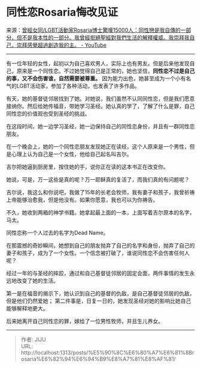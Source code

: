 # 同性恋Rosaria悔改见证

来源：[曾經女同/LGBT活動家Rosaria博士驚嘆15000人：同性戀是我自傳的一部分，但不是我本性的一部分。我曾經拒絕聖經對我們生活的解釋權威。我崇拜我自己，崇拜感覺超過創造我的主。 - YouTube](https://www.youtube.com/watch?v=_L8eV1_Fz_8)

---

有一位年轻的女性，起初以为自己喜欢男人，实际上也有男友。但是后来他发现自己，原来是一个同性恋。不过她觉得自己是正常的，她也坚信，**同性恋不过是自己的事，又不会伤害谁，自然需要被尊重。** 因为能力出色，她甚至成为一个小有名气的LGBT活动家，参加了各种活动，也发表了许多作品。

有天，她的基督徒邻居找到了她。对她说，我们虽然不认同同性恋，但是我们愿意接纳你。然后给她传福音，带她学习圣经。她认真的学了，了解了什么是罪，自己同性恋的价值观也受到圣经的挑战。

在这段时间，她一边学习圣经，她一边保持自己的同性恋身份，并且有一群同性恋朋友。

在一个晚会上，她的一个同性恋朋友发现她正在读经，这个人原来是一个男性，但是心理上认为自己是一个女性，他给自己起名叫吉尔。

吉尔把她逼到厨房里，按住她的手，说你正在读的这本书正在改变你。

她说，可是，万一这些是真的呢？万一耶稣真的复活了，而我们真的有问题呢？

吉尔说，我这么和你说吧，我做了15年的长老会牧师，我有妻子和孩子，我曾祈祷上帝能够治愈我，但是他没有。如果你愿意，我也可以为你祷告。

不久，她收到两箱的神学书籍。她拿起最上面的一本，上面写着吉尔原本的名字，马太。

同性恋称一个人过去的名字为Dead Name。

在那震撼的奇妙瞬间，她想到自己的朋友抛弃了自己的名字和身份，抛弃了自己的妻子和孩子，成为了一个女性。一个信念被打破了，谁说同性恋不会伤害任何人呢？

经过一年的与圣经的摔跤，通过和自己基督徒邻居的固定会面，两件事情的发生永远地改变了她的生活。

第一是在福音的揭示下，她认识到自己的基督的仇敌，是自己基督徒邻居的仇敌，但是他们仍然爱她；
第二件事是，日复一日的，她发现圣经对她的影响比她自己能够解释地更大。

后来她离开自己同性恋的罪，嫁给了一位男性牧师，并且生儿养女。

---

> 作者: JIJU  
> URL: http://localhost:1313/posts/%E5%90%8C%E6%80%A7%E6%81%8Brosaria%E6%82%94%E6%94%B9%E8%A7%81%E8%AF%81/  

